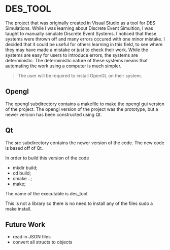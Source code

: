 # DES_TOOL

The project that was originally created in Visual Studio as a tool for DES Simulations. While I was learning
about Discrete Event Simultion, I was taught to manually simulate Discrete Event Systems. I noticed that these
systems were thrown off and many errors occured with one minor mistake. I decided that it could be useful for
others learning in this field, to see where they may have made a mistake or just to check their work. While the
systems are easy for users to introduce errors, the systems are deterministic. The deterministic nature of these
systems means that automating the work using a computer is much simpler.

> The user will be required to install OpenGL on their system.

## Opengl

The opengl subdirectory contains a makefile to make the opengl gui version of the project. The opengl version 
of the project was the prototype, but a newer version has been constructed using Qt. 

## Qt

The src subdirectory contains the newer version of the code. The new code is based off of Qt. 

In order to build this version of the code

- mkdir build;
- cd build;
- cmake ..;
- make;

The name of the executable is des_tool. 

This is not a library so there is no need to install any of the files sudo a make install.

## Future Work

- read in JSON files
- convert all structs to objects